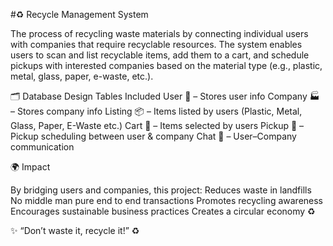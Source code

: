 #♻️ Recycle Management System

The process of recycling waste materials by connecting individual users with companies that require recyclable resources. The system enables users to scan and list recyclable items, add them to a cart, and schedule pickups with interested companies based on the material type (e.g., plastic, metal, glass, paper, e-waste, etc.).

🗂️ Database Design
Tables Included
User 👤 – Stores user info
Company 🏭 – Stores company info
Listing 📦 – Items listed by users (Plastic, Metal, Glass, Paper, E-Waste etc.)
Cart 🛒 – Items selected by users
Pickup 🚚 – Pickup scheduling between user & company
Chat 💬 – User–Company communication

🌍 Impact

By bridging users and companies, this project:
Reduces waste in landfills
No middle man pure end to end transactions
Promotes recycling awareness
Encourages sustainable business practices
Creates a circular economy ♻️

✨ “Don’t waste it, recycle it!” ♻️
